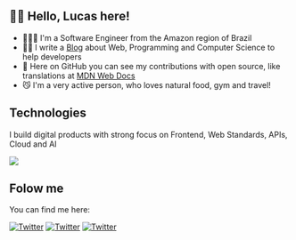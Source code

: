 ## 👋🏻 Hello, Lucas here!

- 👨🏼‍💻 I'm a Software Engineer from the Amazon region of Brazil
- ✍🏻 I write a [Blog](https://dev.to/lucasm) about Web, Programming and Computer Science to help developers
- 🦾 Here on GitHub you can see my contributions with open source, like translations at [MDN Web Docs](https://github.com/mdn/)
- 😼 I'm a very active person, who loves natural food, gym and travel!

## Technologies 

I build digital products with strong focus on Frontend, Web Standards, APIs, Cloud and AI

<p>
  <a href="https://lucasm.dev">
    <img src="https://skillicons.dev/icons?i=typescript,css,react,webpack,azure,docker,postgres,vscode,wordpress,c,html,git,aws,linux,javascript" />
  </a>
</p>

## Folow me

You can find me here:

[![Twitter](https://skillicons.dev/icons?i=twitter)](https://twitter.com/lucasmezs)
[![Twitter](https://skillicons.dev/icons?i=linkedin)](https://linkedin.com/in/lucasmezs)
[![Twitter](https://skillicons.dev/icons?i=devto)](https://dev.to/lucasm)
